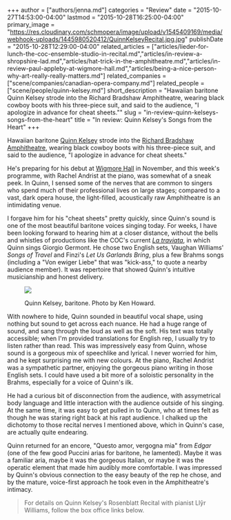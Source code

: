 +++
author = ["authors/jenna.md"]
categories = "Review"
date = "2015-10-27T14:53:00-04:00"
lastmod = "2015-10-28T16:25:00-04:00"
primary_image = "https://res.cloudinary.com/schmopera/image/upload/v1545409169/media/webhook-uploads/1445980520412/QuinnKelseyRecital.jpg.jpg"
publishDate = "2015-10-28T12:29:00-04:00"
related_articles = ["articles/lieder-for-lunch-the-coc-ensemble-studio-in-recital.md","articles/in-review-a-shropshire-lad.md","articles/hat-trick-in-the-amphitheatre.md","articles/in-review-paul-appleby-at-wigmore-hall.md","articles/being-a-nice-person-why-art-really-really-matters.md"]
related_companies = ["scene/companies/canadian-opera-company.md"]
related_people = ["scene/people/quinn-kelsey.md"]
short_description = "Hawaiian baritone Quinn Kelsey strode into the Richard Bradshaw Amphitheatre, wearing black cowboy boots with his three-piece suit, and said to the audience, &quot;I apologize in advance for cheat sheets.&quot;"
slug = "in-review-quinn-kelseys-songs-from-the-heart"
title = "In review: Quinn Kelsey&#039;s Songs from the Heart"
+++

Hawaiian baritone [Quinn Kelsey](/scene/people/quinn-kelsey/) strode into the [Richard Bradshaw Amphitheatre](https://www.google.com/analytics/web/?hl=en#report/visitors-overview/a46647120w77702325p80325527/), wearing black cowboy boots with his three-piece suit, and said to the audience, "I apologize in advance for cheat sheets."

He's preparing for his debut at [Wigmore Hall](https://wigmore-hall.org.uk/whats-on/rosenblatt-recitals-201511111930) in November, and this week's programme, with Rachel Andrist at the piano, was somewhat of a sneak peek. In Quinn, I sensed some of the nerves that are common to singers who spend much of their professional lives on large stages; compared to a vast, dark opera house, the light-filled, acoustically raw Amphitheatre is an intimidating venue.

I forgave him for his "cheat sheets" pretty quickly, since Quinn's sound is one of the most beautiful baritone voices singing today. For weeks, I have been looking forward to hearing him at a closer distance, without the bells and whistles of productions like the COC's current [*La traviata*](http://www.coc.ca/PerformancesAndTickets/1516Season/LaTraviata.aspx), in which Quinn sings Giorgio Germont. He chose two English sets, Vaughan Williams' *Songs of Travel* and Finzi's *Let Us Garlands Bring*, plus a few Brahms songs (including a "Von ewiger Liebe" that was "kick-ass," to quote a nearby audience member). It was repertoire that showed Quinn's intuitive musicianship and honest delivery.

<figure data-type="image">

![](https://res.cloudinary.com/schmopera/image/upload/v1545409169/media/webhook-uploads/1446063921600/kelsey-headshot--new.jpg.jpg)
<figcaption>Quinn Kelsey, baritone. Photo by Ken Howard.
</figcaption>
</figure>

With nowhere to hide, Quinn sounded in beautiful vocal shape, using nothing but sound to get across each nuance. He had a huge range of sound, and sang through the loud as well as the soft. His text was totally accessible; when I'm provided translations for English rep, I usually try to listen rather than read. This was impressively easy from Quinn, whose sound is a gorgeous mix of speechlike and lyrical. I never worried for him, and he kept surprising me with new colours. At the piano, Rachel Andrist was a sympathetic partner, enjoying the gorgeous piano writing in those English sets. I could have used a bit more of a soloistic personality in the Brahms, especially for a voice of Quinn's ilk.

He had a curious bit of disconnection from the audience, with assymetrical body language and little interaction with the audience outside of his singing. At the same time, it was easy to get pulled in to Quinn, who at times felt as though he was staring right back at his rapt audience. I chalked up the dichotomy to those recital nerves I mentioned above, which in Quinn's case, are actually quite endearing.

Quinn returned for an encore, "Questo amor, vergogna mia" from *Edgar* (one of the few good Puccini arias for baritone, he lamented). Maybe it was a familiar aria, maybe it was the gorgeous Italian, or maybe it was the operatic element that made him audibly more comfortable. I was impressed by Quinn's obvious connection to the easy beauty of the rep he chose, and by the mature, voice-first approach he took even in the Amphitheatre's intimacy.

>For details on Quinn Kelsey's Rosenblatt Recital with pianist Llŷr Williams, follow the box office links below.

